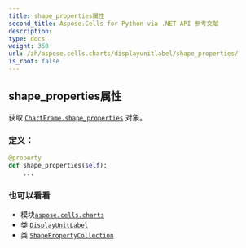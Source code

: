 ```yaml
---
title: shape_properties属性
second_title: Aspose.Cells for Python via .NET API 参考文献
description:
type: docs
weight: 350
url: /zh/aspose.cells.charts/displayunitlabel/shape_properties/
is_root: false
---
```

## shape_properties属性

获取 [`ChartFrame.shape_properties`](/cells/python-net/zh/aspose.cells.charts/chartframe#shape_properties) 对象。
### 定义：
```python
@property
def shape_properties(self):
    ...
```

### 也可以看看
* 模块[`aspose.cells.charts`](../../)
* 类 [`DisplayUnitLabel`](/cells/python-net/zh/aspose.cells.charts/displayunitlabel)
* 类 [`ShapePropertyCollection`](/cells/python-net/zh/aspose.cells.drawing/shapepropertycollection)

